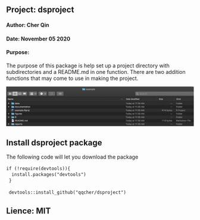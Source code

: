 ## Project: dsproject

#### Author: Cher Qin

#### Date: November 05 2020

#### Purpose: 
The purpose of this package is help set up a project directory with subdirectories and a README.md in one function. There are two addition functions that may come to use in making the project.

!["an example of a project created using dsproject"](example.png)

## Install dsproject package
The following code will let you download the package

```{r}
if (!require(devtools)){
  install.packages("devtools")
 }
 
 devtools::install_github("qqcher/dsproject")
 ```

## Lience: MIT

